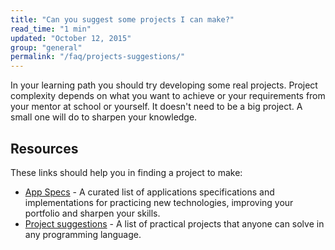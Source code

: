 ```yaml
---
title: "Can you suggest some projects I can make?"
read_time: "1 min"
updated: "October 12, 2015"
group: "general"
permalink: "/faq/projects-suggestions/"
---
```


In your learning path you should try developing some real projects. Project complexity depends on what you want to achieve or your requirements from your mentor at school or yourself. It doesn't need to be a big project. A small one will do to sharpen your knowledge.

## Resources

These links should help you in finding a project to make:

* [App Specs](https://github.com/ericdouglas/app-specs) - A curated list of applications specifications and implementations for practicing new technologies, improving your portfolio and sharpen your skills.
* [Project suggestions](https://github.com/karan/Projects) - A list of practical projects that anyone can solve in any programming language.
